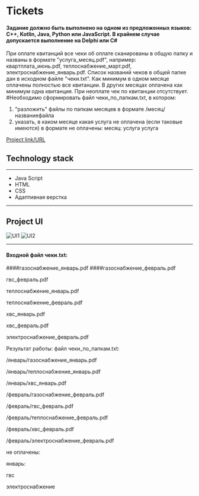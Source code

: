 # Tickets
#### Задание должно быть выполнено на одном из предложенных языков: C++, Kotlin, Java, Python или JavaScript. В крайнем случае допускается выполнение на Delphi или C#

При оплате квитанций все чеки об оплате сканированы в общую папку и названы в формате "услуга_месяц.pdf", например: квартплата_июнь.pdf, теплоснабжение_март.pdf, электроснабжение_январь.pdf.
Список названий чеков в общей папке дан в исходном файле "чеки.txt".
Как минимум в одном месяце оплачены полностью все квитанции. В других месяцах оплачена как минимум одна квитанция. При неоплате чек по квитанции отсутствует.
#Необходимо сформировать файл чеки_по_папкам.txt, в котором:
1. "разложить" файлы по папкам месяцев в формате /месяц/названиефайла
2. указать, в каком месяце какая услуга не оплачена (если таковые имеются) в формате
не оплачены:
месяц:
услуга
услуга

[Project link/URL](https://lowerrider.github.io/tiskets/)

## Technology stack
____

+ Java Script
+ HTML
+ CSS
+ Адаптивная верстка
____
## Project UI

![UI1](https://sun9-59.userapi.com/impg/0H4APB5fkQiLhsvOwR90-XV3oLuQgf20ww-qUA/7gmH_MTulsg.jpg?size=2533x1306&quality=96&sign=a09bbf191482c1cc070ed1626601a080&type=album)
![UI2](https://sun9-71.userapi.com/impg/CWYBk2D_pbD4_6zwzQ0vJ424fqbzORI08ugvyw/n99A34Pa4ms.jpg?size=2541x1309&quality=96&sign=1dbfb5919bb30379272b9759e10e0e81&type=album)

____


#### Входной файл чеки.txt:
####газоснабжение_январь.pdf
####газоснабжение_февраль.pdf

гвс_февраль.pdf

теплоснабжение_январь.pdf

теплоснабжение_февраль.pdf

xвс_январь.pdf

xвс_февраль.pdf

электроснабжение_февраль.pdf

 Результат работы: файл чеки_по_папкам.txt:
 
 /январь/газоснабжение_январь.pdf
 
 /январь/теплоснабжение_январь.pdf
 
 /январь/xвс_январь.pdf
 
 /февраль/газоснабжение_февраль.pdf
 
 /февраль/гвс_февраль.pdf
 
 /февраль/теплоснабжение_февраль.pdf
 
 /февраль/xвс_февраль.pdf
 
 /февраль/электроснабжение_февраль.pdf
 
 не оплачены:
 
 январь:
 
 гвс
 
 электроснабжение
